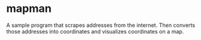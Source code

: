 # mapman
A sample program that scrapes addresses from the internet. Then converts those addresses into coordinates and visualizes coordinates on a map.
